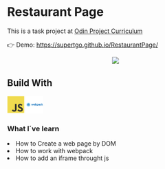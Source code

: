 # Restaurant Page

This is a task project  at <a href = 'https://www.theodinproject.com/'  target='_blank' >Odin Project Curriculum</a>

 👉 Demo: https://supertgo.github.io/RestaurantPage/

<p align="center">
  <img src="/demo/restaurant.gif" />
</p>


## Build With

<p><img src="https://raw.githubusercontent.com/devicons/devicon/master/icons/javascript/javascript-original.svg" alt="javascript" width="40" height="40"/>
<img src="https://raw.githubusercontent.com/devicons/devicon/d00d0969292a6569d45b06d3f350f463a0107b0d/icons/webpack/webpack-original-wordmark.svg" alt="webpack" width="40" height="40"/></p>

### What I´ve learn

 <li>How to Create a web page by DOM</li>
 <li>How to work with webpack </li>
 <li>How to add an iframe throught js </li>

